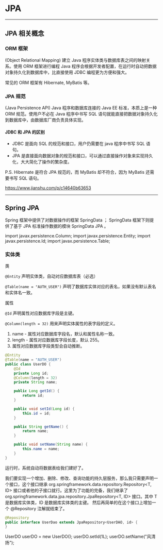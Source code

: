# JPA

---

## JPA 相关概念

### ORM 框架

(Object Relational Mapping) 建立 Java 程序实体类与数据库表之间的映射关系。使用 ORM 框架进行编程 Java 程序会根据开发者配置，在运行时自动把数据对象持久化到数据库中，比直接使用 JDBC 编程更为方便和强大。

常见的 ORM 框架有 Hibernate, MyBatis 等。

### JPA 规范

(Java Persistence API) Java 程序和数据库连接的 Java EE 标准，本质上是一种 ORM 规范。使用户不必在 Java 程序中书写 SQL 语句就能直接把数据对象持久化到数据库中，由数据库厂商负责具体实现。

#### JDBC 和 JPA 的区别

- JDBC 是面向 SQL 的规范和接口，用户仍需要在 java 程序中书写 SQL 语句。
- JPA 是直接面向数据对象的规范和接口，可以通过直接操作对象来实现持久化，大大简化了操作的繁杂度。

P.S. Hibernate 是符合 JPA 规范的，而 MyBatis 却不符合，因为 MyBatis 还需要书写 SQL 语句。

https://www.jianshu.com/p/c14640b63653

---

## Spring JPA

Spring 框架中提供了对数据操作的框架 SpringData ； SpringData 框架下则提供了基于 JPA 标准操作数据的模块 SpringData JPA 。

import javax.persistence.Column;
import javax.persistence.Entity;
import javax.persistence.Id;
import javax.persistence.Table;


### 实体类

类

`@Entity` 声明实体类，自动对应数据库表（必选）

`@Table(name = "AUTH_USER")` 声明了数据库实体对应的表名，如果没有默认表名和实体名一致。

属性

`@Id` 声明属性对应数据库字段是主键。

`@Column(length = 32)` 用来声明实体属性的表字段的定义。
1. name - 属性对应数据库字段名，默认和属性名称一致。
2. length - 属性对应数据库字段长度，默认 255。
3. 属性对应数据库字段类型会自动推断。


```java
@Entity
@Table(name = "AUTH_USER")
public class UserDO {
    @Id
    private Long id;
    @Column(length = 32)
    private String name;

    public Long getId() {
        return id;
    }

    public void setId(Long id) {
        this.id = id;
    }

    public String getName() {
        return name;
    }

    public void setName(String name) {
        this.name = name;
    }
}
```

运行时，系统自动将数据表给我们建好了。


我们要实现一个增加、删除、修改、查询功能的持久层服务，那么我只需要声明一个接口，这个接口继承
org.springframework.data.repository.Repository<T, ID> 接口或者他的子接口就行。这里为了功能的完备，我们继承了 org.springframework.data.jpa.repository.JpaRepository<T, ID> 接口。其中 T 是数据库实体类，ID 是数据库实体类的主键。
然后再简单的在这个接口上增加一个 @Repository 注解就结束了。

```java
@Repository
public interface UserDao extends JpaRepository<UserDAO, id> {
}
```

 UserDO userDO = new UserDO();
        userDO.setId(1L);
        userDO.setName("风清扬");